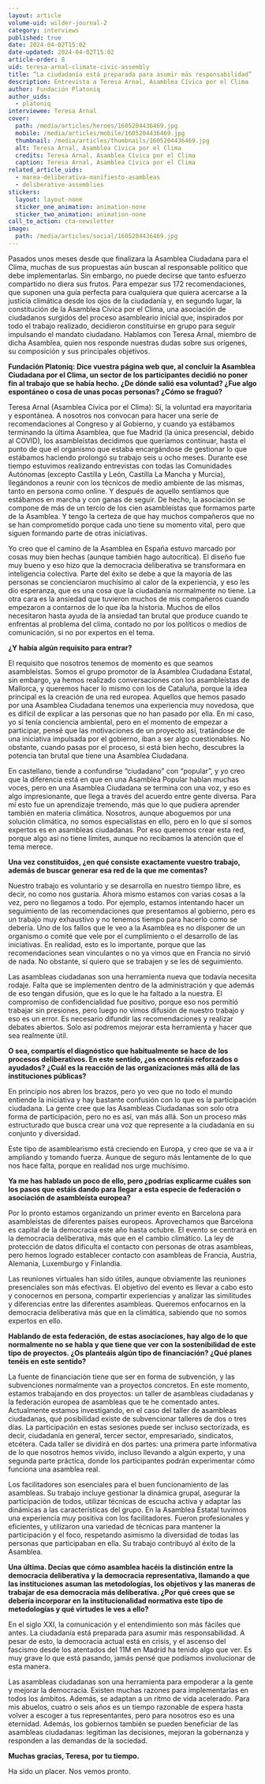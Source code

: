 ```yaml
---
layout: article
volume-uid: wilder-journal-2
category: interviews
published: true
date: 2024-04-02T15:02
date-updated: 2024-04-02T15:02
article-order: 8
uid: teresa-arnal-climate-civic-assembly
title: “La ciudadanía está preparada para asumir más responsabilidad”
description: Entrevista a Teresa Arnal, Asamblea Cívica por el Clima
author: Fundación Platoniq
author_uids:
  - platoniq
interviewee: Teresa Arnal
cover:
  path: /media/articles/heroes/1605204436469.jpg
  mobile: /media/articles/mobile/1605204436469.jpg
  thumbnail: /media/articles/thumbnails/1605204436469.jpg
  alt: Teresa Arnal, Asamblea Cívica por el Clima
  credits: Teresa Arnal, Asamblea Cívica por el Clima
  caption: Teresa Arnal, Asamblea Cívica por el Clima
related_article_uids:
  - marea-deliberativa-manifiesto-asambleas
  - deliberative-assemblies
stickers:
  layout: layout-none
  sticker_one_animation: animation-none
  sticker_two_animation: animation-none
call_to_action: cta-newsletter
image:
  path: /media/articles/social/1605204436469.jpg
---
```

Pasados unos meses desde que finalizara la Asamblea Ciudadana para el Clima, muchas de sus propuestas aún buscan al responsable político que debe implementarlas. Sin embargo, no puede decirse que tanto esfuerzo compartido no diera sus frutos. Para empezar sus 172 recomendaciones, que suponen una guía perfecta para cualquiera que quiera acercarse a la justicia climática desde los ojos de la ciudadanía y, en segundo lugar, la constitución de la Asamblea Cívica por el Clima, una asociación de ciudadanos surgidos del proceso asambleario inicial que, inspirados por todo el trabajo realizado, decidieron constituirse en grupo para seguir impulsando el mandato ciudadano. Hablamos con Teresa Arnal, miembro de dicha Asamblea, quien nos responde nuestras dudas sobre sus orígenes, su composición y sus principales objetivos.

**Fundación Platoniq: Dice vuestra página web que, al concluir la Asamblea Ciudadana por el Clima, un sector de los participantes decidió no poner fin al trabajo que se había hecho. ¿De dónde salió esa voluntad? ¿Fue algo espontáneo o cosa de unas pocas personas? ¿Cómo se fraguó?** 

Teresa Arnal (Asamblea Cívica por el Clima): Sí, la voluntad era mayoritaria y espontánea. A nosotros nos convocan para hacer una serie de recomendaciones al Congreso y al Gobierno, y cuando ya estábamos terminando la última Asamblea, que fue Madrid (la única presencial, debido al COVID), los asambleístas decidimos que queríamos continuar, hasta el punto de que el organismo que estaba encargándose de gestionar lo que estábamos haciendo prolongó su trabajo seis u ocho meses. Durante ese tiempo estuvimos realizando entrevistas con todas las Comunidades Autónomas (excepto Castilla y León, Castilla La Mancha y Murcia), llegándonos a reunir con los técnicos de medio ambiente de las mismas, tanto en persona como online. Y después de aquello sentíamos que estábamos en marcha y con ganas de seguir. De hecho, la asociación se compone de más de un tercio de los cien asambleístas que formamos parte de la Asamblea. Y tengo la certeza de que hay muchos compañeros que no se han comprometido porque cada uno tiene su momento vital, pero que siguen formando parte de otras iniciativas. 

Yo creo que el camino de la Asamblea en España estuvo marcado por cosas muy bien hechas (aunque también hago autocrítica). El diseño fue muy bueno y eso hizo que la democracia deliberativa se transformara en inteligencia colectiva. Parte del éxito se debe a que la mayoría de las personas se concienciaron muchísimo al calor de la experiencia, y eso les dio esperanza, que es una cosa que la ciudadanía normalmente no tiene. La otra cara es la ansiedad que tuvieron muchos de mis compañeros cuando empezaron a contarnos de lo que iba la historia. Muchos de ellos necesitaron hasta ayuda de la ansiedad tan brutal que produce cuando te enfrentas al problema del clima, contado no por los políticos o medios de comunicación, si no por expertos en el tema.

**¿Y había algún requisito para entrar?** 

El requisito que nosotros tenemos de momento es que seamos asambleístas. Somos el grupo promotor de la Asamblea Ciudadana Estatal, sin embargo, ya hemos realizado conversaciones con los asambleístas de Mallorca, y queremos hacer lo mismo con los de Cataluña, porque la idea principal es la creación de una red europea. Aquellos que hemos pasado por una Asamblea Ciudadana tenemos una experiencia muy novedosa, que es difícil de explicar a las personas que no han pasado por ella. En mi caso, yo sí tenía conciencia ambiental, pero en el momento de empezar a participar, pensé que las motivaciones de un proyecto así, tratándose de una iniciativa impulsada por el gobierno, iban a ser algo cuestionables. No obstante, cuando pasas por el proceso, si está bien hecho, descubres la potencia tan brutal que tiene una Asamblea Ciudadana. 

En castellano, tiende a confundirse “ciudadano” con “popular”, y yo creo que la diferencia está en que en una Asamblea Popular hablan muchas voces, pero en una Asamblea Ciudadana se termina con una voz, y eso es algo impresionante, que llega a través del acuerdo entre gente diversa. Para mí esto fue un aprendizaje tremendo, más que lo que pudiera aprender también en materia climática. Nosotros, aunque aboguemos por una solución climática, no somos especialistas en ello, pero en lo que sí somos expertos es en asambleas ciudadanas. Por eso queremos crear esta red, porque algo así no tiene límites, aunque no recibamos la atención que el tema merece. 

**Una vez constituidos, ¿en qué consiste exactamente vuestro trabajo, además de buscar generar esa red de la que me comentas?**

Nuestro trabajo es voluntario y se desarrolla en nuestro tiempo libre, es decir, no como nos gustaría. Ahora mismo estamos con varias cosas a la vez, pero no llegamos a todo. Por ejemplo, estamos intentando hacer un seguimiento de las recomendaciones que presentamos al gobierno, pero es un trabajo muy exhaustivo y no tenemos tiempo para hacerlo como se debería. Uno de los fallos que le veo a la Asamblea es no disponer de un organismo o comité que vele por el cumplimiento o el desarrollo de las iniciativas. En realidad, esto es lo importante, porque que las recomendaciones sean vinculantes o no ya vimos que en Francia no sirvió de nada. No obstante, sí quiero que se trabajen y se les dé seguimiento. 

Las asambleas ciudadanas son una herramienta nueva que todavía necesita rodaje. Falta que se implementen dentro de la administración y que además de eso tengan difusión, que es lo que le ha faltado a la nuestra. El compromiso de confidencialidad fue positivo, porque eso nos permitió trabajar sin presiones, pero luego no vimos difusión de nuestro trabajo y eso es un error. Es necesario difundir las recomendaciones y realizar debates abiertos. Solo así podremos mejorar esta herramienta y hacer que sea realmente útil. 

**O sea, compartís el diagnóstico que habitualmente se hace de los procesos deliberativos. En este sentido, ¿os encontráis reforzados o ayudados? ¿Cuál es la reacción de las organizaciones más allá de las instituciones públicas?** 

En principio nos abren los brazos, pero yo veo que no todo el mundo entiende la iniciativa y hay bastante confusión con lo que es la participación ciudadana. La gente cree que las Asambleas Ciudadanas son solo otra forma de participación, pero no es así, van más allá. Son un proceso más estructurado que busca crear una voz que represente a la ciudadanía en su conjunto y diversidad.

Este tipo de asamblearismo está creciendo en Europa, y creo que se va a ir ampliando y tomando fuerza. Aunque de seguro más lentamente de lo que nos hace falta, porque en realidad nos urge muchísimo. 

**Ya me has hablado un poco de ello, pero ¿podrías explicarme cuáles son los pasos que estáis dando para llegar a esta especie de federación o asociación de asambleísta europea?** 

Por lo pronto estamos organizando un primer evento en Barcelona para asambleístas de diferentes países europeos. Aprovechamos que Barcelona es capital de la democracia este año hasta octubre. El evento se centrará en la democracia deliberativa, más que en el cambio climático. La ley de protección de datos dificulta el contacto con personas de otras asambleas, pero hemos logrado establecer contacto con asambleas de Francia, Austria, Alemania, Luxemburgo y Finlandia.

Las reuniones virtuales han sido útiles, aunque obviamente las reuniones presenciales son más efectivas. El objetivo del evento es llevar a cabo esto y conocernos en persona, compartir experiencias y analizar las similitudes y diferencias entre las diferentes asambleas. Queremos enfocarnos en la democracia deliberativa más que en la climática, sabiendo que no somos expertos en ello. 

**Hablando de esta federación, de estas asociaciones, hay algo de lo que normalmente no se habla y que tiene que ver con la sostenibilidad de este tipo de proyectos. ¿Os planteáis algún tipo de financiación? ¿Qué planes tenéis en este sentido?** 

La fuente de financiación tiene que ser en forma de subvención, y las subvenciones normalmente van a proyectos concretos. En este momento, estamos trabajando en dos proyectos: un taller de asambleas ciudadanas y la federación europea de asambleas que te he comentado antes. Actualmente estamos investigando, en el caso del taller de asambleas ciudadanas, qué posibilidad existe de subvencionar talleres de dos o tres días. La participación en estas sesiones puede ser incluso sectorizada, es decir, ciudadanía en general, tercer sector, empresariado, sindicatos, etcétera. Cada taller se dividirá en dos partes: una primera parte informativa de lo que nosotros hemos vivido, incluso llevando a algún experto, y una segunda parte práctica, donde los participantes podrán experimentar cómo funciona una asamblea real. 

Los facilitadores son esenciales para el buen funcionamiento de las asambleas. Su trabajo incluye gestionar la dinámica grupal, asegurar la participación de todos, utilizar técnicas de escucha activa y adaptar las dinámicas a las características del grupo. En la Asamblea Estatal tuvimos una experiencia muy positiva con los facilitadores. Fueron profesionales y eficientes, y utilizaron una variedad de técnicas para mantener la participación y el foco, respetando asimismo la diversidad de todas las personas que participaban en ella. Su trabajo contribuyó al éxito de la Asamblea.

**Una última. Decías que cómo asamblea hacéis la distinción entre la democracia deliberativa y la democracia representativa, llamando a que las instituciones asuman las metodologías, los objetivos y las maneras de trabajar de esa democracia más deliberativa. ¿Por qué crees que se debería incorporar en la institucionalidad normativa este tipo de metodologías y qué virtudes le ves a ello?** 

En el siglo XXI, la comunicación y el entendimiento son más fáciles que antes. La ciudadanía está preparada para asumir más responsabilidad. A pesar de esto, la democracia actual está en crisis, y el ascenso del fascismo desde los atentados del 11M en Madrid ha tenido algo que ver. Es muy grave lo que está pasando, jamás pensé que podíamos involucionar de esta manera.

Las asambleas ciudadanas son una herramienta para empoderar a la gente y mejorar la democracia. Existen muchas razones para implementarlas en todos los ámbitos. Además, se adaptan a un ritmo de vida acelerado. Para mis abuelos, cuatro o seis años es un tiempo razonable de espera hasta volver a escoger a tus representantes, pero para nosotros eso es una eternidad. Además, los gobiernos también se pueden beneficiar de las asambleas ciudadanas: legitiman las decisiones, mejoran la gobernanza y responden a las demandas de la sociedad. 

**Muchas gracias, Teresa, por tu tiempo.**

Ha sido un placer. Nos vemos pronto.
